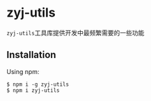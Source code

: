 # zyj-utils

`zyj-utils`工具库提供开发中最频繁需要的一些功能

## Installation

Using npm:

```shell
$ npm i -g zyj-utils
$ npm i zyj-utils
```
